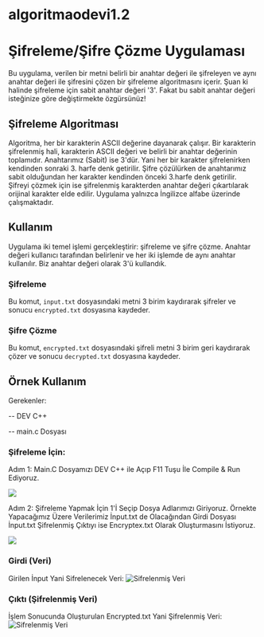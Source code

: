 # algoritmaodevi1.2

# Şifreleme/Şifre Çözme Uygulaması

Bu uygulama, verilen bir metni belirli bir anahtar değeri ile şifreleyen ve aynı anahtar değeri ile şifresini çözen bir şifreleme algoritmasını içerir.
Şuan ki halinde şifreleme için sabit anahtar değeri '3'. Fakat bu sabit anahtar değeri isteğinize göre değiştirmekte özgürsünüz!

## Şifreleme Algoritması

Algoritma, her bir karakterin ASCII değerine dayanarak çalışır. Bir karakterin şifrelenmiş hali, karakterin ASCII değeri ve belirli bir anahtar değerinin toplamıdır. Anahtarımız (Sabit) ise 3'dür. Yani her bir karakter şifrelenirken kendinden sonraki 3. harfe denk getirilir. Şifre çözülürken de anahtarımız sabit olduğundan her karakter kendinden önceki 3.harfe denk getirilir. Şifreyi çözmek için ise şifrelenmiş karakterden anahtar değeri çıkartılarak orijinal karakter elde edilir. Uygulama yalnızca İngilizce alfabe üzerinde çalışmaktadır.

## Kullanım

Uygulama iki temel işlemi gerçekleştirir: şifreleme ve şifre çözme. Anahtar değeri kullanıcı tarafından belirlenir ve her iki işlemde de aynı anahtar kullanılır. Biz anahtar değeri olarak 3'ü kullandık.

### Şifreleme
Bu komut, `input.txt` dosyasındaki metni 3 birim kaydırarak şifreler ve sonucu `encrypted.txt` dosyasına kaydeder.

### Şifre Çözme
Bu komut, `encrypted.txt` dosyasındaki şifreli metni 3 birim geri kaydırarak çözer ve sonucu `decrypted.txt` dosyasına kaydeder.

## Örnek Kullanım

Gerekenler:

-- DEV C++

-- main.c Dosyası

### Şifreleme İçin:

Adım 1:
Main.C Dosyamızı DEV C++ ile Açıp F11 Tuşu İle Compile & Run Ediyoruz.

<img src="https://i.hizliresim.com/b3e4x6z.png">

Adım 2:
Şifreleme Yapmak İçin 1'İ Seçip Dosya Adlarımızı Giriyoruz.
Örnekte Yapacağımız Üzere Verilerimiz İnput.txt de Olacağından Girdi Dosyası İnput.txt
Şifrelenmiş Çıktıyı ise Encryptex.txt Olarak Oluşturmasını İstiyoruz.

<img src="https://i.hizliresim.com/spf36fk.png">

### Girdi (Veri)

Girilen İnput Yani Sifrelenecek Veri:
![Sifrelenmiş Veri](https://i.hizliresim.com/rt0bg4i.png)


### Çıktı (Şifrelenmiş Veri)

İşlem Sonucunda Oluşturulan Encrypted.txt Yani Şifrelenmiş Veri:
![Sifrelenmiş Veri](https://i.hizliresim.com/fxd9337.png)

